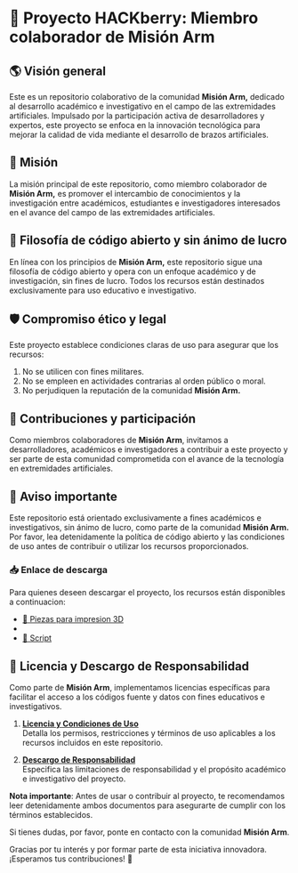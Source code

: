 # 🤖 Proyecto HACKberry: Miembro colaborador de Misión Arm

## 🌎 Visión general
Este es un repositorio colaborativo de la comunidad **Misión Arm,** dedicado al desarrollo académico e investigativo en el campo de las extremidades artificiales. Impulsado por la participación activa de desarrolladores y expertos, este proyecto se enfoca en la innovación tecnológica para mejorar la calidad de vida mediante el desarrollo de brazos artificiales.

## 🎯 Misión
La misión principal de este repositorio, como miembro colaborador de **Misión Arm,** es promover el intercambio de conocimientos y la investigación entre académicos, estudiantes e investigadores interesados en el avance del campo de las extremidades artificiales.

## 🤝 Filosofía de código abierto y sin ánimo de lucro
En línea con los principios de **Misión Arm,** este repositorio sigue una filosofía de código abierto y opera con un enfoque académico y de investigación, sin fines de lucro. Todos los recursos están destinados exclusivamente para uso educativo e investigativo.

## 🛡️ Compromiso ético y legal
Este proyecto establece condiciones claras de uso para asegurar que los recursos:

1. No se utilicen con fines militares.
2. No se empleen en actividades contrarias al orden público o moral.
3. No perjudiquen la reputación de la comunidad **Misión Arm.**

## 👥 Contribuciones y participación
Como miembros colaboradores de **Misión Arm**, invitamos a desarrolladores, académicos e investigadores a contribuir a este proyecto y ser parte de esta comunidad comprometida con el avance de la tecnología en extremidades artificiales.

## 🚨 Aviso importante
Este repositorio está orientado exclusivamente a fines académicos e investigativos, sin ánimo de lucro, como parte de la comunidad **Misión Arm.** Por favor, lea detenidamente la política de código abierto y las condiciones de uso antes de contribuir o utilizar los recursos proporcionados.

### 📥 Enlace de descarga
Para quienes deseen descargar el proyecto, los recursos están disponibles a continuacion:

- [📂 Piezas para impresion 3D](https://cienciatecnologiayfuturo.blogspot.com/2023/11/hackberry-una-protesis-robotica-de.html)
- 
- [📄 Script](https://github.com/eduardoleon9010/Hackberry-hand/blob/main/script.md)

## 📜 Licencia y Descargo de Responsabilidad

Como parte de **Misión Arm**, implementamos licencias específicas para facilitar el acceso a los códigos fuente y datos con fines educativos e investigativos.

1. **[Licencia y Condiciones de Uso](https://github.com/eduardoleon9010/mano_mioelectrica/blob/main/licencia.md)**  
   Detalla los permisos, restricciones y términos de uso aplicables a los recursos incluidos en este repositorio.  

2. **[Descargo de Responsabilidad](https://github.com/eduardoleon9010/mano_mioelectrica/blob/main/descargo.md)**  
   Especifica las limitaciones de responsabilidad y el propósito académico e investigativo del proyecto.  

**Nota importante**: Antes de usar o contribuir al proyecto, te recomendamos leer detenidamente ambos documentos para asegurarte de cumplir con los términos establecidos.  

Si tienes dudas, por favor, ponte en contacto con la comunidad **Misión Arm**.  


Gracias por tu interés y por formar parte de esta iniciativa innovadora. ¡Esperamos tus contribuciones! 🚀

